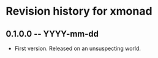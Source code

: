 # Revision history for xmonad

## 0.1.0.0 -- YYYY-mm-dd

* First version. Released on an unsuspecting world.
